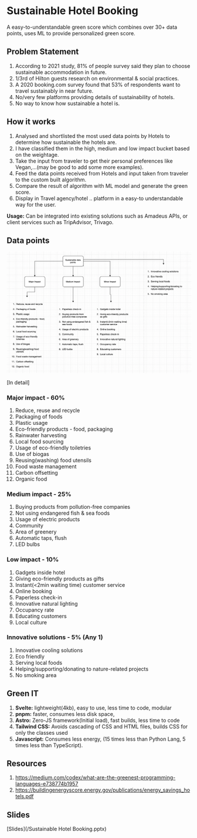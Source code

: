# Sustainable Hotel Booking

A easy-to-understandable green score which combines over 30+ data points, uses ML to provide personalized green score.

## Problem Statement

1. According to 2021 study, 81% of people survey said they plan to choose sustainable accommodation in future.
2. 1/3rd of Hilton guests research on environmental & social practices.
3. A 2020 booking.com survey found that 53% of respondents want to travel sustainably in near future.
4. No/very few platforms providing details of sustainability of hotels.
5. No way to know how sustainable a hotel is.

## How it works

1. Analysed and shortlisted the most used data points by Hotels to determine how sustainable the hotels are.
2. I have classified them in the high, medium and low impact bucket based on the weightage.
3. Take the input from traveler to get their personal preferences like Vegan,...(may be good to add some more examples).
4. Feed the data points received from Hotels and input taken from traveler to the custom built algorithm.
5. Compare the result of algorithm with ML model and generate the green score.
6. Display in Travel agency/hotel .. platform in a easy-to understandable way for the user.

**Usage:**
Can be integrated into existing solutions such as Amadeus APIs, or client services such as TripAdvisor, Trivago.

## Data points

![Data points](public/images/data-points.png)

[In detail]

### Major impact - 60%
1. Reduce, reuse and recycle
2. Packaging of foods
3. Plastic usage
4. Eco-friendly products - food, packaging 
5. Rainwater harvesting
6. Local food sourcing
7. Usage of eco-friendly toiletries
8. Use of biogas
9. Reusing(washing) food utensils
10. Food waste management
11. Carbon offsetting
12. Organic food

### Medium impact - 25%
1. Buying products from pollution-free companies
2. Not using endangered fish & sea foods
3. Usage of electric products
4. Community
5. Area of greenery
6. Automatic taps, flush
7. LED bulbs

### Low impact - 10%
1. Gadgets inside hotel
2. Giving eco-friendly products as gifts
3. Instant(<2min waiting time) customer service
4. Online booking
5. Paperless check-in
6. Innovative natural lighting
7. Occupancy rate
8. Educating customers
9. Local culture

### Innovative solutions - 5% (Any 1)
1. Innovative cooling solutions
2. Eco friendly
3. Serving local foods
4. Helping/supporting/donating to nature-related projects
5. No smoking area

## Green IT
1. **Svelte:** lightweight(4kb), easy to use, less time to code, modular
2. **pnpm:** faster, consumes less disk space, 
3. **Astro:** Zero-JS framework(Initial load), fast builds, less time to code
4. **Tailwind CSS:** Avoids cascading of CSS and HTML files, builds CSS for only the classes used
5. **Javascript:** Consumes less energy, (15 times less than Python Lang, 5 times less than TypeScript).

## Resources
1. https://medium.com/codex/what-are-the-greenest-programming-languages-e738774b1957
2. https://buildingenergyscore.energy.gov/publications/energy_savings_hotels.pdf

## Slides

[Slides](/Sustainable Hotel Booking.pptx)
